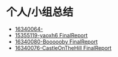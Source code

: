 # 个人/小组总结

- [16340064-]()
- [15355119-yaoxh6 FinalReport](https://blog.csdn.net/yaoxh6/article/details/94217859)
- [16340080-Boooooby FinalReport](https://swsad.github.io/Dashboard/x5-final-report/16340080_Boooooby_FinalReport)
- [16340076-CastleOnTheHill FinalReport](https://swsad.github.io/Dashboard/x5-final-report/16340076_CastleOnTheHill_FinalReport)
